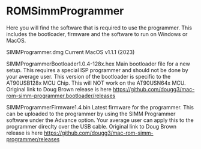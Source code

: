 # ROMSimmProgrammer

Here you will find the software that is required to use the programmer. This includes the bootloader, firmware and the software to run on Windows or MacOS.

SIMMProgrammer.dmg
Current MacOS v1.1.1 (2023)

SIMMProgrammerBootloader1.0.4-128x.hex
Main bootloader file for a new setup. This requires a special ISP programmer and should not be done by your average user. This version of the bootloader is specific to the AT90USB128x MCU Chip. This will NOT work on the AT90USN64x MCU. Original link to Doug Brown release is here https://github.com/dougg3/mac-rom-simm-programmer.bootloader/releases

SIMMProgrammerFirmware1.4.bin
Latest firmware for the programmer. This can be uploaded to the programmer by using the SIMM Programmer software under the Advance option. Your average user can apply this to the programmer direclty over the USB cable. Original link to Doug Brown release is here https://github.com/dougg3/mac-rom-simm-programmer/releases

